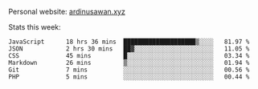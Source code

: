 Personal website: [ardinusawan.xyz](https://ardinusawan.xyz)

Stats this week:
<!--START_SECTION:waka-->

```text
JavaScript      18 hrs 36 mins  ████████████████████▒░░░░   81.97 %
JSON            2 hrs 30 mins   ██▓░░░░░░░░░░░░░░░░░░░░░░   11.05 %
CSS             45 mins         █░░░░░░░░░░░░░░░░░░░░░░░░   03.34 %
Markdown        26 mins         ▒░░░░░░░░░░░░░░░░░░░░░░░░   01.94 %
Git             7 mins          ░░░░░░░░░░░░░░░░░░░░░░░░░   00.56 %
PHP             5 mins          ░░░░░░░░░░░░░░░░░░░░░░░░░   00.44 %
```

<!--END_SECTION:waka-->
